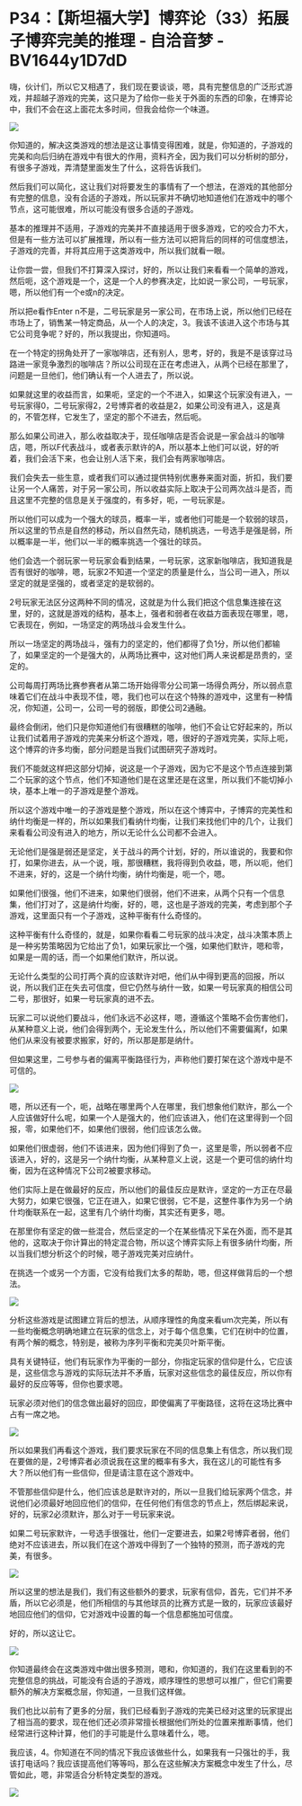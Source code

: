 # P34：【斯坦福大学】博弈论（33）拓展子博弈完美的推理 - 自洽音梦 - BV1644y1D7dD

嗨，伙计们，所以它又相遇了，我们现在要谈谈，嗯，具有完整信息的广泛形式游戏，并超越子游戏的完美，这只是为了给你一些关于外面的东西的印象，在博弈论中，我们不会在这上面花太多时间，但我会给你一个味道。



![](img/bf5578696b81d852b1fdb76c1387dee6_1.png)

你知道的，解决这类游戏的想法是这让事情变得困难，就是，你知道的，子游戏的完美和向后归纳在游戏中有很大的作用，资料齐全，因为我们可以分析树的部分，有很多子游戏，弄清楚里面发生了什么，这将告诉我们。

然后我们可以简化，这让我们对将要发生的事情有了一个想法，在游戏的其他部分有完整的信息，没有合适的子游戏，所以玩家并不确切地知道他们在游戏中的哪个节点，这可能很难，所以可能没有很多合适的子游戏。

基本的推理并不适用，子游戏的完美并不直接适用于很多游戏，它的咬合力不大，但是有一些方法可以扩展推理，所以有一些方法可以把背后的同样的可信度想法，子游戏的完善，并将其应用于这类游戏中，所以我们就看一眼。

让你尝一尝，但我们不打算深入探讨，好的，所以让我们来看看一个简单的游戏，然后呃，这个游戏是一个，这是一个人的参赛决定，比如说一家公司，一号玩家，嗯，所以他们有一个e或n的决定。

所以把e看作Enter n不是，二号玩家是另一家公司，在市场上说，所以他们已经在市场上了，销售某一特定商品，从一个人的决定，3。我该不该进入这个市场与其它公司竞争呢？好的，所以我提出，你知道吗。

在一个特定的拐角处开了一家咖啡店，还有别人，思考，好的，我是不是该穿过马路进一家竞争激烈的咖啡店？所以公司现在正在考虑进入，从两个已经在那里了，问题是一旦他们，他们确认有一个人进去了，所以说。

如果就这里的收益而言，如果呃，坚定的一个不进入，如果这个玩家没有进入，一号玩家得0，二号玩家得2，2号博弈者的收益是2，如果公司没有进入，这是真的，不管怎样，它发生了，坚定的那个不进去，然后呃。

那么如果公司进入，那么收益取决于，现任咖啡店是否会说是一家会战斗的咖啡店，嗯，所以F代表战斗，或者表示默许的A，所以基本上他们可以说，好的听着，我们会活下来，也会让别人活下来，我们会有两家咖啡店。

我们会失去一些生意，或者我们可以通过提供特别优惠券来面对面，折扣，我们要让另一个人痛苦，对于另一家公司，所以收益实际上取决于公司两次战斗是否，而且这里不完整的信息是关于强度的，有多好，呃，一号玩家是。

所以他们可以成为一个强大的球员，概率一半，或者他们可能是一个软弱的球员，所以这里的节点是自然的移动，所以自然先动，随机挑选，一号选手是强是弱，所以概率是一半，他们以一半的概率挑选一个强壮的球员。

他们会选一个弱玩家一号玩家会看到结果，一号玩家，这家新咖啡店，我知道我是否有很好的咖啡，嗯，玩家2不知道一个坚定的质量是什么，当公司一进入，所以坚定的就是坚强的，或者坚定的是软弱的。

2号玩家无法区分这两种不同的情况，这就是为什么我们把这个信息集连接在这里，好的，这就是游戏的结构，基本上，强者和弱者在收益方面表现在哪里，嗯，它表现在，例如，一场坚定的两场战斗会发生什么。

所以一场坚定的两场战斗，强有力的坚定的，他们都得了负1分，所以他们都输了，如果坚定的一个是强大的，从两场比赛中，这对他们两人来说都是昂贵的，坚定的。

公司每周打两场比赛参赛者从第二场开始得零分公司第一场得负两分，所以弱点意味着它们在战斗中表现不佳，嗯，我们也可以在这个特殊的游戏中，这里有一种情况，你知道，公司一，公司一号的弱版，即使公司2通融。

最终会倒闭，他们只是你知道他们有很糟糕的咖啡，他们不会让它好起来的，所以让我们试着用子游戏的完美来分析这个游戏，嗯，很好的子游戏完美，实际上呃，这个博弈的许多均衡，部分问题是当我们试图研究子游戏时。

我们不能就这样把这部分切掉，说这是一个子游戏，因为它不是这个节点连接到第二个玩家的这个节点，他们不知道他们是在这里还是在这里，所以我们不能切掉小块，基本上唯一的子游戏是整个游戏。

所以这个游戏中唯一的子游戏是整个游戏，所以在这个博弈中，子博弈的完美性和纳什均衡是一样的，所以如果我们看纳什均衡，让我们来找他们中的几个，让我们来看看公司没有进入的地方，所以无论什么公司都不会进入。

无论他们是强是弱还是坚定，关于战斗的两个计划，好的，所以谁说的，我要和你打，如果你进去，从一个说，哦，那很糟糕，我将得到负收益，嗯，所以呃，他们不进来，好的，这是一个纳什均衡，纳什均衡是，呃一个，嗯。

如果他们很强，他们不进来，如果他们很弱，他们不进来，从两个只有一个信息集，他们打对了，这是纳什均衡，好的，嗯，这也是子游戏的完美，考虑到那个子游戏，这里面只有一个子游戏，这种平衡有什么奇怪的。

这种平衡有什么奇怪的，就是，如果你看看二号玩家的战斗决定，战斗决策本质上是一种劣势策略因为它给出了负1，如果玩家比一个强，如果他们默许，嗯和零，如果是一周的话，而一个如果他们默许，所以说。

无论什么类型的公司打两个真的应该默许对吧，他们从中得到更高的回报，所以说，所以我们正在失去可信度，但它仍然与纳什一致，如果一号玩家真的相信公司二号，那很好，如果一号玩家真的进不去。

玩家二可以说他们要战斗，他们永远不必这样，嗯，遵循这个策略不会伤害他们，从某种意义上说，他们会得到两个，无论发生什么，所以他们不需要偏离f，如果他们从来没有被要求搬家，好的，所以那是那是纳什。

但如果这里，二号参与者的偏离平衡路径行为，声称他们要打架在这个游戏中是不可信的。

![](img/bf5578696b81d852b1fdb76c1387dee6_3.png)

嗯，所以还有一个，呃，战略在哪里两个人在哪里，我们想象他们默许，那么一个人应该做好什么呢，如果一个人是强大的，他们应该进入，他们在这里得到一个回报，零，如果他们不，如果他们很弱，他们应该怎么做。

如果他们很虚弱，他们不该进来，因为他们得到了负一，这里是零，所以弱者不应该进入，好的，这是另一个纳什均衡，从某种意义上说，这是一个更可信的纳什均衡，因为在这种情况下公司2被要求移动。

他们实际上是在做最好的反应，所以他们的最佳反应是默许，坚定的一方正在尽最大努力，如果它很强，它正在进入，如果它很弱，它不是，这整件事作为另一个纳什均衡联系在一起，这里有几个纳什均衡，其实还有更多，嗯。

在那里你有坚定的做一些混合，然后坚定的一个在某些情况下呆在外面，而不是其他的，这取决于你计算出的特定混合物，所以这个博弈实际上有很多纳什均衡，所以当我们想分析这个的时候，嗯子游戏完美对应纳什。

在挑选一个或另一个方面，它没有给我们太多的帮助，嗯，但这样做背后的一个想法。

![](img/bf5578696b81d852b1fdb76c1387dee6_5.png)

分析这些游戏是试图建立背后的想法，从顺序理性的角度来看um次完美，所以有一些均衡概念明确地建立在玩家的信念上，对于每个信息集，它们在树中的位置，有两个解的概念，特别是，被称为序列平衡和完美贝叶斯平衡。

具有关键特征，他们有玩家作为平衡的一部分，你指定玩家的信仰是什么，它应该是，这些信念与游戏的实际玩法并不矛盾，玩家对这些信念的最佳反应，所以你有最好的反应等等，但你也要求嗯。

玩家必须对他们的信念做出最好的回应，即使偏离了平衡路径，这将在这场比赛中占有一席之地。

![](img/bf5578696b81d852b1fdb76c1387dee6_7.png)

所以如果我们再看这个游戏，我们要求玩家在不同的信息集上有信念，所以我们现在要做的是，2号博弈者必须说我在这里的概率有多大，我在这儿的可能性有多大？所以他们有一些信仰，但是请注意在这个游戏中。

不管那些信仰是什么，他们应该总是默许对的，所以一旦我们给玩家两个信念，并说他们必须最好地回应他们的信仰，在任何他们有信念的节点上，然后绑起来说，好的，玩家2必须默许，那么对于一号玩家来说。

如果二号玩家默许，一号选手很强壮，他们一定要进去，如果2号博弈者弱，他们绝对不应该进去，所以我们在这个游戏中得到了一个独特的预测，而子游戏的完美，有很多。



![](img/bf5578696b81d852b1fdb76c1387dee6_9.png)

所以这里的想法是我们，我们有这些额外的要求，玩家有信仰，首先，它们并不矛盾，所以它必须是，他们所相信的与其他球员的比赛方式是一致的，玩家应该最好地回应他们的信仰，它对游戏中设置的每一个信息都施加可信度。

好的，所以这让它。

![](img/bf5578696b81d852b1fdb76c1387dee6_11.png)

你知道最终会在这类游戏中做出很多预测，嗯和，你知道的，我们在这里看到的不完整信息的挑战，可能没有合适的子游戏，顺序理性的思想可以推广，但它们需要额外的解决方案概念层，你知道，一旦我们这样做。

我们也比以前有了更多的分层，我们已经看到子游戏的完美已经对这里的玩家提出了相当高的要求，现在他们还必须非常擅长根据他们所处的位置来推断事情，他们经常进行这种计算，他们的手可能是什么意味着什么，嗯。

我应该，4。你知道在不同的情况下我应该做些什么，如果我有一只强壮的手，我该打电话吗？我应该提高他们等等吗，那么在这些解决方案概念中发生了什么，尽管如此，嗯，非常适合分析特定类型的游戏。



![](img/bf5578696b81d852b1fdb76c1387dee6_13.png)